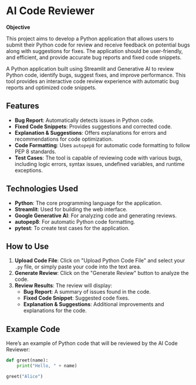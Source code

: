 # AI Code Reviewer

**Objective** 

This project aims to develop a Python application that allows users to submit their Python code for review and receive feedback on potential bugs along with suggestions for fixes. The application should be user-friendly, and efficient, and provide accurate bug reports and fixed code snippets.


A Python application built using Streamlit and Generative AI to review Python code, identify bugs, suggest fixes, and improve performance. This tool provides an interactive code review experience with automatic bug reports and optimized code snippets.

## Features
- **Bug Report**: Automatically detects issues in Python code.
- **Fixed Code Snippets**: Provides suggestions and corrected code.
- **Explanation & Suggestions**: Offers explanations for errors and recommendations for code optimization.
- **Code Formatting**: Uses `autopep8` for automatic code formatting to follow PEP 8 standards.
- **Test Cases**: The tool is capable of reviewing code with various bugs, including logic errors, syntax issues, undefined variables, and runtime exceptions.

## Technologies Used
- **Python**: The core programming language for the application.
- **Streamlit**: Used for building the web interface.
- **Google Generative AI**: For analyzing code and generating reviews.
- **autopep8**: For automatic Python code formatting.
- **pytest**: To create test cases for the application.
  
## How to Use

1. **Upload Code File**: Click on "Upload Python Code File" and select your `.py` file, or simply paste your code into the text area.
2. **Generate Review**: Click on the "Generate Review" button to analyze the code.
3. **Review Results**: The review will display:
   - **Bug Report**: A summary of issues found in the code.
   - **Fixed Code Snippet**: Suggested code fixes.
   - **Explanation & Suggestions**: Additional improvements and explanations for the code.

## Example Code

Here’s an example of Python code that will be reviewed by the AI Code Reviewer:

```python
def greet(name):
    print("Hello, " + name)

greet("Alice")
